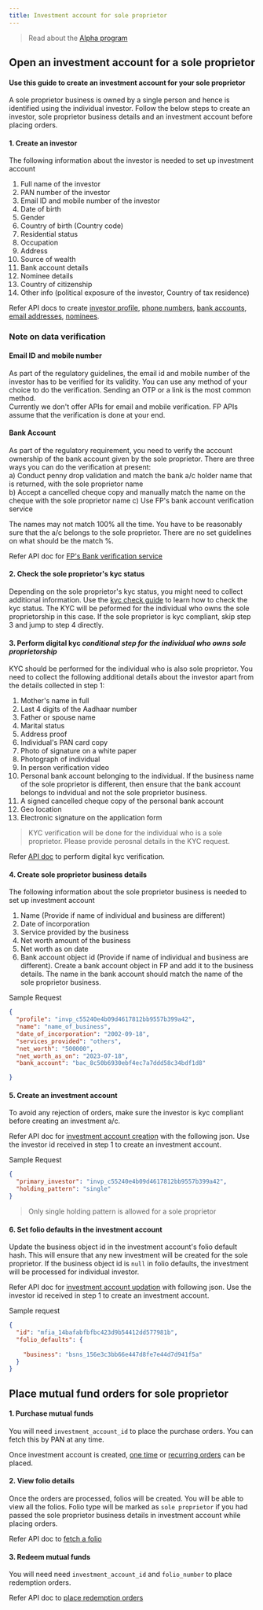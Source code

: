 ```yaml
---
title: Investment account for sole proprietor
---
```


> Read about the [Alpha program](/upcoming/alpha/overview)

## Open an investment account for a sole proprietor

#### Use this guide to create an investment account for your sole proprietor

A sole proprietor business is owned by a single person and hence is identified using the individual investor. Follow the below steps to create an investor, sole proprietor business details and an investment account before placing orders.

#### 1. Create an investor

The following information about the investor is needed to set up investment account

1. Full name of the investor
2. PAN number of the investor
3. Email ID and mobile number of the investor
4. Date of birth
6. Gender
7. Country of birth (Country code)
9. Residential status
10. Occupation
11. Address
12. Source of wealth
13. Bank account details
14. Nominee details
15. Country of citizenship
16. Other info (political exposure of the investor, Country of tax residence)

Refer API docs to create [investor profile](https://fintechprimitives.com/docs/api/#create-an-investor-profile), [phone numbers](https://fintechprimitives.com/docs/api/#create-a-phone-number), [bank accounts](https://fintechprimitives.com/docs/api/#create-a-bank-account), [email addresses](https://fintechprimitives.com/docs/api/#create-an-email-address), [nominees](https://fintechprimitives.com/docs/api/#create-a-related-party).

### Note on data verification

#### Email ID and mobile number

As part of the regulatory guidelines, the email id and mobile number of the investor has to be verified for its validity. You can use any method of your choice to do the verification. Sending an OTP or a link is the most common method.  
Currently we don't offer APIs for email and mobile verification. FP APIs assume that the verification is done at your end.

#### Bank Account

As part of the regulatory requirement, you need to verify the account ownership of the bank account given by the sole proprietor. There are three ways you can do the verification at present:  
a) Conduct penny drop validation and match the bank a/c holder name that is returned, with the sole proprietor name  
b) Accept a cancelled cheque copy and manually match the name on the cheque with the sole proprietor name 
c) Use FP's bank account verification service 

The names may not match 100% all the time. You have to be reasonably sure that the a/c belongs to the sole proprietor. There are no set guidelines on what should be the match %.

Refer API doc for [FP's Bank verification service](https://fintechprimitives.com/docs/api/#create-bank-verification)

#### 2. Check the sole proprietor's kyc status

Depending on the sole proprietor's kyc status, you might need to collect additional information. Use the [kyc check guide](/identity/kyc-check) to learn how to check the kyc status. The KYC will be peformed for the individual who owns the sole proprietorship in this case.
If the sole proprietor is kyc compliant, skip step 3 and jump to step 4 directly.

#### 3. Perform digital kyc _conditional step for the individual who owns sole proprietorship_

KYC should be performed for the individual who is also sole proprietor. You need to collect the following additional details about the investor apart from the details collected in step 1:

1. Mother's name in full
2. Last 4 digits of the Aadhaar number
3. Father or spouse name
4. Marital status
5. Address proof
6. Individual's PAN card copy
7. Photo of signature on a white paper
8. Photograph of individual
9. In person verification video
10. Personal bank account belonging to the individual. If the business name of the sole proprietor is different, then ensure that the bank account belongs to indvidual and not the sole proprietor business.
11. A signed cancelled cheque copy of the  personal bank account
12. Geo location
13. Electronic signature on the application form

> KYC verification will be done for the individual who is a sole proprietor. Please provide perosnal details in the KYC request.

Refer [API doc](/identity/kyc-request) to perform digital kyc verification.

#### 4. Create sole proprietor business details
The following information about the sole proprietor business is needed to  set up investment account

1. Name (Provide if name of individual and business are different)
2. Date of incorporation
3. Service provided by the business
4. Net worth amount of the business
5. Net worth as on date
6. Bank account object id (Provide if name of individual and business are different). Create a bank account object in FP and add it to the business details. The name in the bank account should match the name of the sole proprietor business.

Sample Request

```json
{
  "profile": "invp_c55240e4b09d4617812bb9557b399a42",
  "name": "name_of_business",
  "date_of_incorporation": "2002-09-18",
  "services_provided": "others",
  "net_worth": "500000",
  "net_worth_as_on": "2023-07-18",
  "bank_account": "bac_8c50b6930ebf4ec7a7ddd58c34bdf1d8"

}
```

#### 5. Create an investment account

To avoid any rejection of orders, make sure the investor is kyc compliant before creating an investment a/c.

Refer API doc for [investment account creation](https://fintechprimitives.com/docs/api/#create-an-mf-investment-account) with the following json. Use the investor id received in step 1 to create an investment account.

Sample Request

```json
{
  "primary_investor": "invp_c55240e4b09d4617812bb9557b399a42",
  "holding_pattern": "single"
}
```
> Only single holding pattern is allowed for a sole proprietor

#### 6. Set folio defaults in the investment account

Update the business object id in the investment account's folio default hash. This will ensure that any new investment will be created for the sole proprietor. If the business object id is `null` in folio defaults, the investment will be processed for individual investor.

Refer API doc for [investment account updation](https://fintechprimitives.com/docs/api/#update-an-mf-investment-account) with following json. Use the investor id received in step 1 to create an investment account.

Sample request

```json
{
  "id": "mfia_14bafabfbfbc423d9b54412dd577981b",
  "folio_defaults": {
    
    "business": "bsns_156e3c3bb66e447d8fe7e44d7d941f5a"
  }
}
```

## Place mutual fund orders for sole proprietor

#### 1. Purchase mutual funds

You will need  `investment_account_id` to place the purchase orders. You can fetch this by PAN at any time.

Once investment account is created, [one time](https://docs.fintechprimitives.com/mf-transactions/orders-introduction/) or [recurring orders](https://docs.fintechprimitives.com/mf-transactions/transaction-plans/) can be placed.

#### 2. View folio details

Once the orders are processed, folios will be created. You will be able to view all the folios. Folio type will be marked as `sole proprietor` if you had passed the sole proprietor business details in investment account while placing orders.

Refer API doc to [fetch a folio](https://fintechprimitives.com/docs/api/#fetch-all-folios)

#### 3. Redeem mutual funds

You will need need `investment_account_id` and `folio_number` to place redemption orders.

Refer API doc to [place redemption orders](https://fintechprimitives.com/docs/api/#create-a-mf-redemption)
